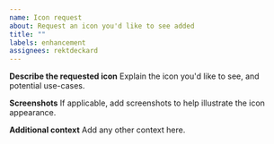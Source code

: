 ```yaml
---
name: Icon request
about: Request an icon you'd like to see added
title: ""
labels: enhancement
assignees: rektdeckard
---
```


**Describe the requested icon**
Explain the icon you'd like to see, and potential use-cases.

**Screenshots**
If applicable, add screenshots to help illustrate the icon appearance.

**Additional context**
Add any other context here.
